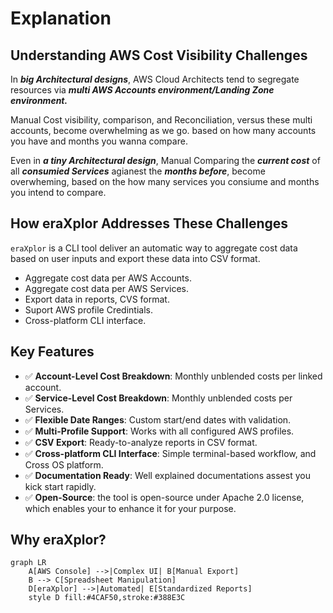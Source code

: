 # Explanation

## Understanding AWS Cost Visibility Challenges

In ***big Architectural designs***, AWS Cloud Architects tend to segregate resources via ***multi AWS Accounts environment/Landing Zone environment.***</br>

Manual Cost visibility, comparison, and Reconciliation, versus these multi accounts, become overwhelming as we go. based on how many accounts you have and months you wanna compare.</br>

Even in ***a tiny Architectural design***, Manual Comparing the ***current cost*** of all ***consumied Services*** agianest the ***months before***, become overwheming, based on the how many services you consiume and months you intend to compare.


## How eraXplor Addresses These Challenges
`eraXplor` is a CLI tool deliver an automatic way to aggregate cost data based on user inputs and export these data into CSV format.

- Aggregate cost data per AWS Accounts.
- Aggregate cost data per AWS Services.
- Export data in reports, CVS format. 
- Suport AWS profile Credintials.
- Cross-platform CLI interface.


## Key Features
- ✅ **Account-Level Cost Breakdown**: Monthly unblended costs per linked account.
- ✅ **Service-Level Cost Breakdown**: Monthly unblended costs per Services.
- ✅ **Flexible Date Ranges**: Custom start/end dates with validation.
- ✅ **Multi-Profile Support**: Works with all configured AWS profiles.
- ✅ **CSV Export**: Ready-to-analyze reports in CSV format.
- ✅ **Cross-platform CLI Interface**: Simple terminal-based workflow, and Cross OS platform.
- ✅ **Documentation Ready**: Well explained documentations assest you kick start rapidly.
- ✅ **Open-Source**: the tool is open-source under Apache 2.0 license, which enables your to enhance it for your purpose.


## Why eraXplor?
```mermaid
graph LR
    A[AWS Console] -->|Complex UI| B[Manual Export]
    B --> C[Spreadsheet Manipulation]
    D[eraXplor] -->|Automated| E[Standardized Reports]
    style D fill:#4CAF50,stroke:#388E3C
```


<!-- This part of the project documentation focuses on an
**understanding-oriented** approach. You'll get a
chance to read about the background of the project,
as well as reasoning about how it was implemented.

> **Note:** Expand this section by considering the
> following points:

- Give context and background on your library
- Explain why you created it
- Provide multiple examples and approaches of how
    to work with it
- Help the reader make connections
- Avoid writing instructions or technical descriptions
    here -->